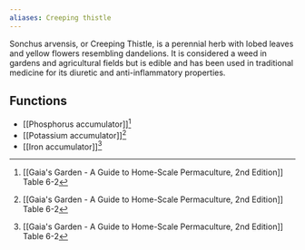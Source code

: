 ```yaml
---
aliases: Creeping thistle
---
```

Sonchus arvensis, or Creeping Thistle, is a perennial herb with lobed leaves and yellow flowers resembling dandelions. It is considered a weed in gardens and agricultural fields but is edible and has been used in traditional medicine for its diuretic and anti-inflammatory properties.
## Functions
- [[Phosphorus accumulator]][^1]
- [[Potassium accumulator]][^1]
- [[Iron accumulator]][^1]

[^1]: [[Gaia's Garden - A Guide to Home-Scale Permaculture, 2nd Edition]] Table 6-2
